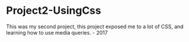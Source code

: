 # Project2-UsingCss

This was my second project, this project exposed me to a lot of CSS,
and learning how to use media queries. - 2017
